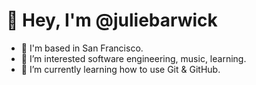 # 👋 Hey, I'm @juliebarwick

- 🏡 I'm based in San Francisco.
- 👀 I’m interested software engineering, music, learning.
- 🌱 I’m currently learning how to use Git & GitHub.


<!---
juliebarwick/juliebarwick is a ✨ special ✨ repository because its `README.md` (this file) appears on your GitHub profile.
You can click the Preview link to take a look at your changes.
--->

